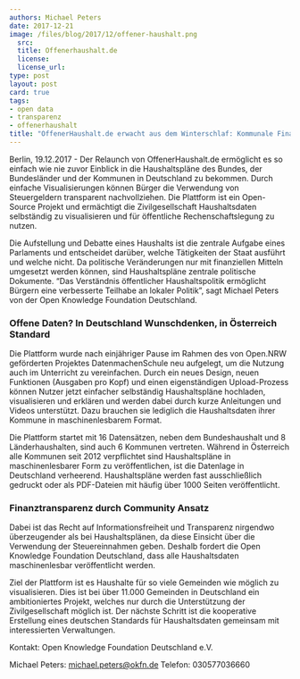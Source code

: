 ```yaml
---
authors: Michael Peters
date: 2017-12-21
image: /files/blog/2017/12/offener-haushalt.png
  src: 
  title: Offenerhaushalt.de 
  license: 
  license_url: 
type: post
layout: post
card: true
tags:
- open data
- transparenz
- offenerhaushalt
title: "OffenerHaushalt.de erwacht aus dem Winterschlaf: Kommunale Finanzen auf einen Blick"
---
```


Berlin, 19.12.2017 - Der Relaunch von OffenerHaushalt.de ermöglicht es so einfach wie nie zuvor Einblick in die Haushaltspläne
des Bundes, der Bundesländer und der Kommunen in Deutschland zu bekommen. Durch einfache Visualisierungen können Bürger die Verwendung
von Steuergeldern transparent nachvollziehen. Die Plattform ist ein Open-Source Projekt und ermächtigt die Zivilgesellschaft 
Haushaltsdaten selbständig zu visualisieren und für öffentliche Rechenschaftslegung zu nutzen.

Die Aufstellung und Debatte eines Haushalts ist die zentrale Aufgabe eines Parlaments und entscheidet darüber, welche Tätigkeiten der
Staat ausführt und welche nicht. Da politische Veränderungen nur mit finanziellen Mitteln umgesetzt werden können, sind Haushaltspläne
zentrale politische Dokumente. “Das Verständnis öffentlicher Haushaltspolitik ermöglicht Bürgern eine verbesserte Teilhabe an lokaler
Politik”, sagt Michael Peters von der Open Knowledge Foundation Deutschland.

### Offene Daten? In Deutschland Wunschdenken, in Österreich Standard

Die Plattform wurde nach einjähriger Pause im Rahmen des von Open.NRW geförderten Projektes DatenmachenSchule neu aufgelegt, um die
Nutzung auch im Unterricht zu vereinfachen. Durch ein neues Design, neuen Funktionen (Ausgaben pro Kopf) und einen eigenständigen 
Upload-Prozess können Nutzer jetzt einfacher selbständig Haushaltspläne hochladen, visualisieren und erklären und werden dabei durch
kurze Anleitungen und Videos unterstützt. Dazu brauchen sie lediglich die Haushaltsdaten ihrer Kommune in maschinenlesbarem Format.

Die Plattform startet mit 16 Datensätzen, neben dem Bundeshaushalt und 8 Länderhaushalten, sind auch 6 Kommunen vertreten. Während in
Österreich alle Kommunen seit 2012 verpflichtet sind Haushaltspläne in maschinenlesbarer Form zu veröffentlichen, ist die Datenlage in
Deutschland verheerend. Haushaltspläne werden fast ausschließlich gedruckt oder als PDF-Dateien mit häufig über 1000 Seiten veröffentlicht.

### Finanztransparenz durch Community Ansatz

Dabei ist das Recht auf Informationsfreiheit und Transparenz nirgendwo überzeugender als bei Haushaltsplänen, da diese Einsicht über
die Verwendung der Steuereinnahmen geben. Deshalb fordert die Open Knowledge Foundation Deutschland, dass alle Haushaltsdaten 
maschinenlesbar veröffentlicht werden.

Ziel der Plattform ist es Haushalte für so viele Gemeinden wie möglich zu visualisieren. Dies ist bei über 11.000 Gemeinden in 
Deutschland ein ambitioniertes Projekt, welches nur durch die Unterstützung der Zivilgesellschaft möglich ist. Der nächste Schritt
ist die kooperative Erstellung eines deutschen Standards für Haushaltsdaten gemeinsam mit interessierten Verwaltungen.


Kontakt: Open Knowledge Foundation Deutschland e.V.

Michael Peters: michael.peters@okfn.de Telefon: 030577036660
